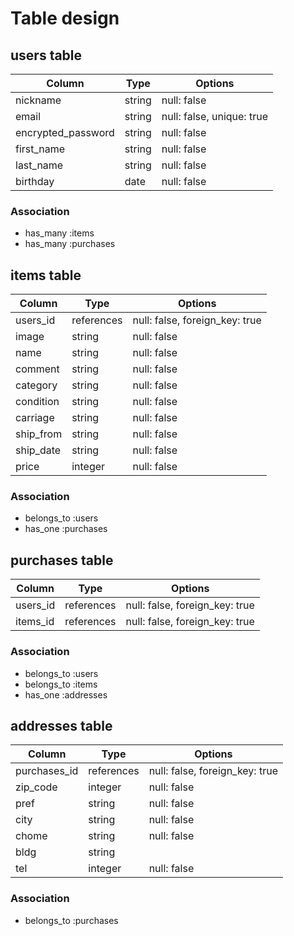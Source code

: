 # Table design

## users table

| Column             | Type   | Options                   |
| ------------------ | ------ | ------------------------- |
| nickname           | string | null: false               |
| email              | string | null: false, unique: true |
| encrypted_password | string | null: false               |
| first_name         | string | null: false               |
| last_name          | string | null: false               |
| birthday           | date   | null: false               |

### Association

- has_many :items
- has_many :purchases

## items table

| Column    | Type       | Options                        |
| --------- | --------   | ------------------------------ |
| users_id  | references | null: false, foreign_key: true |
| image     | string     | null: false                    |
| name      | string     | null: false                    |
| comment   | string     | null: false                    |
| category  | string     | null: false                    |
| condition | string     | null: false                    |
| carriage  | string     | null: false                    |
| ship_from | string     | null: false                    |
| ship_date | string     | null: false                    |
| price     | integer    | null: false                    |

### Association

- belongs_to :users
- has_one :purchases

## purchases table

| Column   | Type       | Options                        |
| -------- | ---------- | ------------------------------ |
| users_id | references | null: false, foreign_key: true |
| items_id | references | null: false, foreign_key: true |

### Association

- belongs_to :users
- belongs_to :items
- has_one :addresses

## addresses table

| Column       | Type       | Options                        |
| ------------ | ---------- | ------------------------------ |
| purchases_id | references | null: false, foreign_key: true |
| zip_code     | integer    | null: false                    |
| pref         | string     | null: false                    |
| city         | string     | null: false                    |
| chome        | string     | null: false                    |
| bldg         | string     |                                |
| tel          | integer    | null: false                    |

### Association

- belongs_to :purchases
